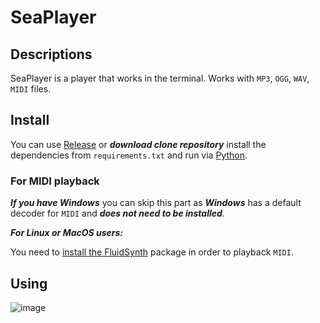 # SeaPlayer
## Descriptions
SeaPlayer is a player that works in the terminal. Works with `MP3`, `OGG`, `WAV`, `MIDI` files.

## Install 
You can use [Release](https://github.com/romanin-rf/sea-player/releases) or ***download clone repository*** install the dependencies from `requirements.txt` and run via [Python](https://www.python.org).

### For MIDI playback
***If you have Windows*** you can skip this part as ***Windows*** has a default decoder for `MIDI` and ***does not need to be installed***.


***For Linux or MacOS users:***

You need to [install the FluidSynth](https://github.com/FluidSynth/fluidsynth/wiki/Download) package in order to playback `MIDI`.

## Using
![image](https://user-images.githubusercontent.com/60302782/234209706-ae3cf7f3-2429-41a9-856a-315112d9a526.png)
